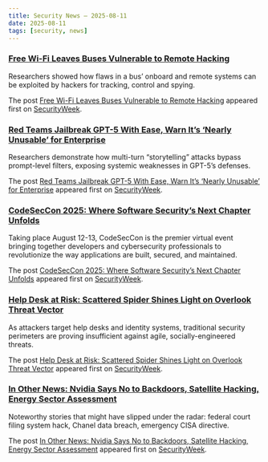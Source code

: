 ```yaml
---
title: Security News – 2025-08-11
date: 2025-08-11
tags: [security, news]
---
```


### [Free Wi-Fi Leaves Buses Vulnerable to Remote Hacking](https://www.securityweek.com/free-wi-fi-leaves-buses-vulnerable-to-remote-hacking/)

<p>Researchers showed how flaws in a bus’ onboard and remote systems can be exploited by hackers for tracking, control and spying. </p>
<p>The post <a href="https://www.securityweek.com/free-wi-fi-leaves-buses-vulnerable-to-remote-hacking/">Free Wi-Fi Leaves Buses Vulnerable to Remote Hacking</a> appeared first on <a href="https://www.securityweek.com">SecurityWeek</a>.</p>

### [Red Teams Jailbreak GPT-5 With Ease, Warn It’s ‘Nearly Unusable’ for Enterprise](https://www.securityweek.com/red-teams-breach-gpt-5-with-ease-warn-its-nearly-unusable-for-enterprise/)

<p>Researchers demonstrate how multi-turn “storytelling” attacks bypass prompt-level filters, exposing systemic weaknesses in GPT-5’s defenses.</p>
<p>The post <a href="https://www.securityweek.com/red-teams-breach-gpt-5-with-ease-warn-its-nearly-unusable-for-enterprise/">Red Teams Jailbreak GPT-5 With Ease, Warn It&#8217;s ‘Nearly Unusable’ for Enterprise</a> appeared first on <a href="https://www.securityweek.com">SecurityWeek</a>.</p>

### [CodeSecCon 2025: Where Software Security’s Next Chapter Unfolds](https://www.securityweek.com/codeseccon-2025-where-software-securitys-next-chapter-unfolds/)

<p>Taking place August 12-13, CodeSecCon is the premier virtual event bringing together developers and cybersecurity professionals to revolutionize the way applications are built, secured, and maintained.</p>
<p>The post <a href="https://www.securityweek.com/codeseccon-2025-where-software-securitys-next-chapter-unfolds/">CodeSecCon 2025: Where Software Security’s Next Chapter Unfolds</a> appeared first on <a href="https://www.securityweek.com">SecurityWeek</a>.</p>

### [Help Desk at Risk: Scattered Spider Shines Light on Overlook Threat Vector](https://www.securityweek.com/help-desk-at-risk-scattered-spider-shines-light-on-overlook-threat-vector/)

<p>As attackers target help desks and identity systems, traditional security perimeters are proving insufficient against agile, socially-engineered threats.</p>
<p>The post <a href="https://www.securityweek.com/help-desk-at-risk-scattered-spider-shines-light-on-overlook-threat-vector/">Help Desk at Risk: Scattered Spider Shines Light on Overlook Threat Vector</a> appeared first on <a href="https://www.securityweek.com">SecurityWeek</a>.</p>

### [In Other News: Nvidia Says No to Backdoors, Satellite Hacking, Energy Sector Assessment](https://www.securityweek.com/in-other-news-nvidia-says-no-to-backdoors-satellite-hacking-energy-sector-assessment/)

<p>Noteworthy stories that might have slipped under the radar: federal court filing system hack, Chanel data breach, emergency CISA directive.</p>
<p>The post <a href="https://www.securityweek.com/in-other-news-nvidia-says-no-to-backdoors-satellite-hacking-energy-sector-assessment/">In Other News: Nvidia Says No to Backdoors, Satellite Hacking, Energy Sector Assessment</a> appeared first on <a href="https://www.securityweek.com">SecurityWeek</a>.</p>

